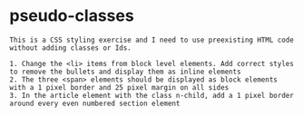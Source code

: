 # pseudo-classes

    This is a CSS styling exercise and I need to use preexisting HTML code without adding classes or Ids.

    1. Change the <li> items from block level elements. Add correct styles to remove the bullets and display them as inline elements
    2. The three <span> elements should be displayed as block elements with a 1 pixel border and 25 pixel margin on all sides
    3. In the article element with the class n-child, add a 1 pixel border around every even numbered section element

